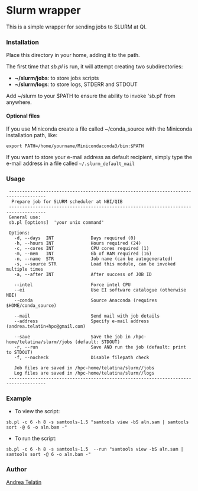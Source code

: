 # Slurm wrapper

This is a simple wrapper for sending jobs to SLURM at QI.

### Installation

Place this directory in your home, adding it to the path.

The first time that *sb.pl* is run, it will attempt creating two subdirectories:
 - **~/slurm/jobs**: to store jobs scripts
 - **~/slurm/logs**: to store logs, STDERR and STDOUT

Add ~/slurm to your $PATH to ensure the ability to invoke 'sb.pl' from anywhere.

#### Optional files

If you use Miniconda create a file called ~/conda_source with the Miniconda installation path, like:
```
export PATH=/home/yourname/Minicondaconda3/bin:$PATH
```

If you want to store your e-mail address as default recipient, simply type the e-mail address in a file called `~/.slurm_default_mail`

### Usage

```
 ------------------------------------------------------------------------------------
  Prepare job for SLURM scheduler at NBI/QIB
 ------------------------------------------------------------------------------------
 General use:
 sb.pl [options]  'your unix command'

 Options:
   -d, --days  INT              Days required (0)
   -h, --hours INT              Hours required (24)
   -c, --cores INT              CPU cores required (1)
   -m, --mem   INT              Gb of RAM required (16)
   -n, --name  STR              Job name (can be autogenerated)
   -s, --source STR             Load this module, can be invoked multiple times
   -a, --after INT              After success of JOB ID
   
   --intel                      Force intel CPU
   --ei                         Use EI software catalogue (otherwise NBI)
   --conda                      Source Anaconda (requires $HOME/conda_source)

   --mail                       Send mail with job details
   --address                    Specify e-mail address (andrea.telatin+hpc@gmail.com)

   --save                       Save the job in /hpc-home/telatina/slurm//jobs (default: STDOUT)
   -r, --run                    Save AND run the job (default: print to STDOUT)
   -f, --nocheck                Disable filepath check 

   Job files are saved in /hpc-home/telatina/slurm//jobs
   Log files are saved in /hpc-home/telatina/slurm//logs
 ------------------------------------------------------------------------------------
```

### Example

 - To view the script:

`sb.pl -c 6 -h 8 -s samtools-1.5 "samtools view -bS aln.sam | samtools sort -@ 6 -o aln.bam -"`

 - To run the script:

`sb.pl -c 6 -h 8 -s samtools-1.5  --run "samtools view -bS aln.sam | samtools sort -@ 6 -o aln.bam -"`


	
### Author
[Andrea Telatin](https://quadram.ac.uk/people/andrea-telatin/)

